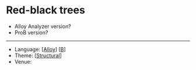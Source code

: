 # Red-black trees

* Alloy Analyzer version?
* ProB version?

---

* Language: [[Alloy](https://github.com/nmacedo/MSV/wiki/By-Language#alloy)] [[B](https://github.com/nmacedo/MSV/wiki/By-Language#b)] 
* Theme: [[Structural](https://github.com/nmacedo/MSV/wiki/By-Theme#rich-structural-model)]
* Venue: 